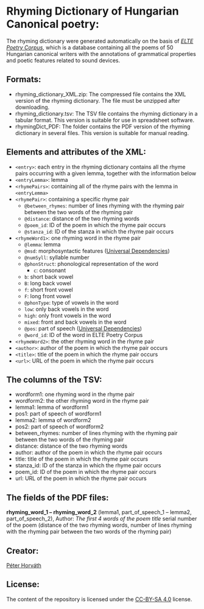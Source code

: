 # Rhyming Dictionary of Hungarian Canonical poetry:

The rhyming dictionary were generated automatically on the basis of [_ELTE Poetry Corpus_](https://github.com/ELTE-DH/poetry-corpus), which is a database containing all the poems of 50 Hungarian canonical writers with the annotations of grammatical properties and poetic features related to sound devices.

## Formats:

- rhyming\_dictionary\_XML.zip: The compressed file contains the XML version of the rhyming dictionary. The file must be unzipped after downloading.
- rhyming_dictionary.tsv: The TSV file contains the rhyming dictionary in a tabular format. This version is suitable for use in spreadsheet software.
- rhymingDict_PDF: The folder contains the PDF version of the rhyming dictionary in several files. This version is suitable for manual reading.

## Elements and attributes of the XML:

- `<entry>`: each entry in the rhyming dictionary contains all the rhyme pairs occurring with a given lemma, together with the information below
- `<entryLemma>`: lemma
- `<rhymePairs>`: containing all of the rhyme pairs with the lemma in `<entryLemma>`
- `<rhymePair>`: containing a specific rhyme pair
   - `@between_rhymes`: number of lines rhyming with the rhyming pair between the two words of the rhyming pair
   - `@distance`: distance of the two rhyming words
   - `@poem_id`: ID of the poem in which the rhyme pair occurs 
   - `@stanza_id`: ID of the stanza in which the rhyme pair occurs 
- `<rhymeWord1>`: one rhyming word in the rhyme pair
   - `@lemma`: lemma
   - `@msd`: morphosyntactic features ([Universal Dependencies](https://universaldependencies.org/))
   - `@numSyll`: syllable number
   - `@phonStruct`: phonological representation of the word
      	- `c`: consonant
	- `b`: short back vowel
	- `B`: long back vowel
	- `f`: short front vowel
	- `F`: long front vowel
   - `@phonType`: type of vowels in the word
	- `low`: only back vowels in the word
	- `high`: only front vowels in the word
	- `mixed`: front and back vowels in the word
   - `@pos`: part of speech ([Universal Dependencies](https://universaldependencies.org/))
   - `@word_id`: ID of the word in ELTE Poetry Corpus
- `<rhymeWord2>`: the other rhyming word in the rhyme pair
- `<author>`: author of the poem in which the rhyme pair occurs
- `<title>`: title of the poem in which the rhyme pair occurs 
- `<url>`: URL of the poem in which the rhyme pair occurs

## The columns of the TSV:

- wordform1: one rhyming word in the rhyme pair
- wordform2: the other rhyming word in the rhyme pair
- lemma1: lemma of wordform1
- pos1: part of speech of wordform1
- lemma2: lemma of wordform2
- pos2: part of speech of wordform2
- between_rhymes: number of lines rhyming with the rhyming pair between the two words of the rhyming pair
- distance: distance of the two rhyming words 
- author: author of the poem in which the rhyme pair occurs
- title: title of the poem in which the rhyme pair occurs 
- stanza_id: ID of the stanza in which the rhyme pair occurs 
- poem_id: ID of the poem in which the rhyme pair occurs 
- url: URL of the poem in which the rhyme pair occurs

## The fields of the PDF files:

__rhyming\_word\_1 – rhyming\_word\_2__ (lemma1, part\_of\_speech\_1 – lemma2, part\_of_speech\_2), Author: _The first 4 words of the poem title_ serial number of the poem (distance of the two rhyming words, number of lines rhyming with the rhyming pair between the two words of the rhyming pair)

## Creator:

[Péter Horváth](https://github.com/horvathpeti99)

## License:

The content of the repository is licensed under the [CC-BY-SA 4.0](https://creativecommons.org/licenses/by-sa/4.0/) license.



